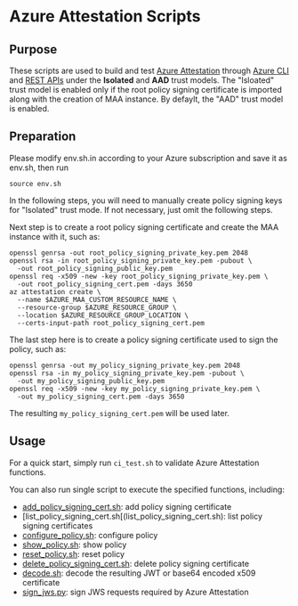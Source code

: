 # Azure Attestation Scripts

## Purpose

These scripts are used to build and test [Azure Attestation](https://azure.microsoft.com/en-us/products/azure-attestation) through [Azure CLI](https://learn.microsoft.com/en-us/cli/azure/service-page/azure%20attestation?view=azure-cli-latest) and [REST APIs](https://learn.microsoft.com/en-us/rest/api/attestation/) under the **Isolated** and **AAD** trust models. The "Isloated" trust model is enabled only if the root policy signing certificate is imported along with the creation of MAA instance. By defaylt, the "AAD" trust model is enabled.

## Preparation

Please modify env.sh.in according to your Azure subscription and save it as env.sh, then run
```shell
source env.sh
```

In the following steps, you will need to manually create policy signing keys for "Isolated" trust mode. If not necessary, just omit the following steps.

Next step is to create a root policy signing certificate and create the MAA instance with it, such as:
```shell
openssl genrsa -out root_policy_signing_private_key.pem 2048
openssl rsa -in root_policy_signing_private_key.pem -pubout \
  -out root_policy_signing_public_key.pem
openssl req -x509 -new -key root_policy_signing_private_key.pem \
  -out root_policy_signing_cert.pem -days 3650
az attestation create \
  --name $AZURE_MAA_CUSTOM_RESOURCE_NAME \
  --resource-group $AZURE_RESOURCE_GROUP \
  --location $AZURE_RESOURCE_GROUP_LOCATION \
  --certs-input-path root_policy_signing_cert.pem
```

The last step here is to create a policy signing certificate used to sign the policy, such as:
```shell
openssl genrsa -out my_policy_signing_private_key.pem 2048
openssl rsa -in my_policy_signing_private_key.pem -pubout \
  -out my_policy_signing_public_key.pem
openssl req -x509 -new -key my_policy_signing_private_key.pem \
  -out my_policy_signing_cert.pem -days 3650
```

The resulting `my_policy_signing_cert.pem` will be used later.

## Usage

For a quick start, simply run `ci_test.sh` to validate Azure Attestation functions.

You can also run single script to execute the specified functions, including:
- [add_policy_signing_cert.sh](add_policy_signing_cert.sh): add policy signing certificate
- [list_policy_signing_cert.sh[(list_policy_signing_cert.sh): list policy signing certificates
- [configure_policy.sh](configure_policy.sh): configure policy
- [show_policy.sh](show_policy.sh): show policy
- [reset_policy.sh](reset_policy.sh): reset policy
- [delete_policy_signing_cert.sh](delete_policy_signing_cert.sh): delete policy signing certificate
- [decode.sh](decode.sh): decode the resulting JWT or base64 encoded x509 certificate
- [sign_jws.py](sign_jws.py): sign JWS requests required by Azure Attestation
